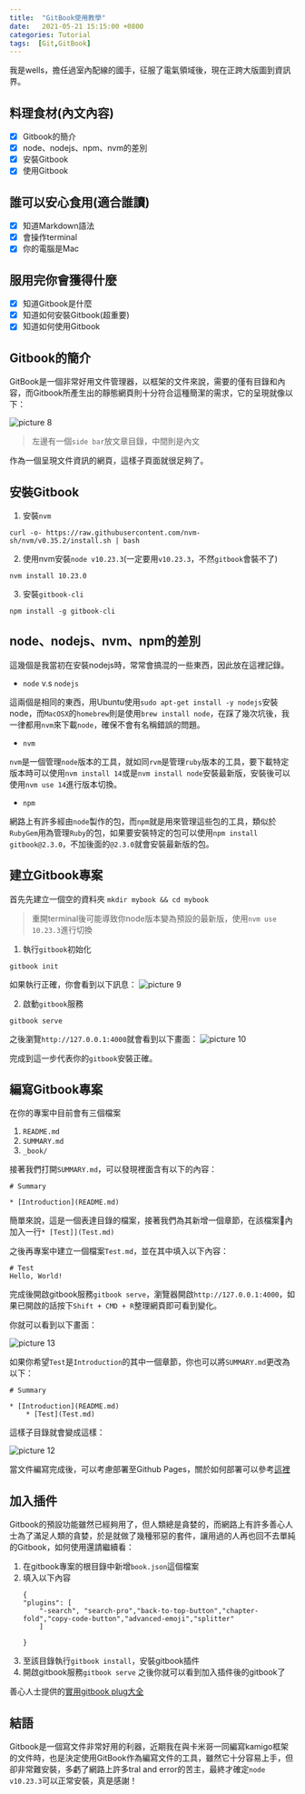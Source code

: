 ```yaml
---
title:  "GitBook使用教學"
date:   2021-05-21 15:15:00 +0800
categories: Tutorial
tags:  [Git,GitBook]
--- 
```

我是wells，擔任過室內配線的國手，征服了電氣領域後，現在正跨大版圖到資訊界。

## 料理食材(內文內容)
- [X] Gitbook的簡介
- [X] node、nodejs、npm、nvm的差別
- [X] 安裝Gitbook
- [X] 使用Gitbook

## 誰可以安心食用(適合誰讀)
- [X] 知道Markdown語法
- [X] 會操作terminal
- [X] 你的電腦是Mac

## 服用完你會獲得什麼
- [X] 知道Gitbook是什麼
- [X] 知道如何安裝Gitbook(超重要)
- [X] 知道如何使用Gitbook

## Gitbook的簡介
GitBook是一個非常好用文件管理器，以框架的文件來說，需要的僅有目錄和內容，而Gitbook所產生出的靜態網頁則十分符合這種簡潔的需求，它的呈現就像以下：

![picture 8](/assets/images/2021-05-21-GitBook使用教學-43dd8d1ed4c1ad4d72422fa8065a322bc339ea3cea0b0360c4818e64767490d3.png)  

> 左邊有一個`side bar`放文章目錄，中間則是內文

作為一個呈現文件資訊的網頁，這樣子頁面就很足夠了。

## 安裝Gitbook
1. 安裝`nvm`
```
curl -o- https://raw.githubusercontent.com/nvm-sh/nvm/v0.35.2/install.sh | bash
```

2. 使用nvm安裝`node v10.23.3`(一定要用`v10.23.3`，不然`gitbook`會裝不了)
```
nvm install 10.23.0
```

3. 安裝`gitbook-cli`
```
npm install -g gitbook-cli
```

## node、nodejs、nvm、npm的差別
這幾個是我當初在安裝nodejs時，常常會搞混的一些東西，因此放在這裡記錄。
- `node` v.s `nodejs`

這兩個是相同的東西，用Ubuntu使用`sudo apt-get install -y nodejs`安裝node，而`MacOSX`的`homebrew`則是使用`brew install node`，在踩了幾次坑後，我一律都用`nvm`來下載`node`，確保不會有名稱錯誤的問題。
- `nvm`

`nvm`是一個管理`node`版本的工具，就如同`rvm`是管理`ruby`版本的工具，要下載特定版本時可以使用`nvm install 14`或是`nvm install node`安裝最新版，安裝後可以使用`nvm use 14`進行版本切換。
- `npm`

網路上有許多經由`node`製作的包，而`npm`就是用來管理這些包的工具，類似於`RubyGem`用為管理`Ruby`的包，如果要安裝特定的包可以使用`npm install gitbook@2.3.0`，不加後面的`@2.3.0`就會安裝最新版的包。

## 建立Gitbook專案
首先先建立一個空的資料夾
`mkdir mybook && cd mybook`
> 重開terminal後可能導致你node版本變為預設的最新版，使用`nvm use 10.23.3`進行切換

1. 執行`gitbook`初始化
```
gitbook init
```
如果執行正確，你會看到以下訊息：
![picture 9](/assets/images/2021-05-21-GitBook使用教學-b142ea47c5c04805751821a326a1cadd7359daaaadcaf2b2b76225c9dcf372d6.png)  

2. 啟動`gitbook`服務
```
gitbook serve
```
之後瀏覽`http://127.0.0.1:4000`就會看到以下畫面：
![picture 10](/assets/images/2021-05-21-GitBook使用教學-c978a0f71d88fa62c9fde1fba2c11739a99cca253fe27c38f0f27a4e8557c11f.png)  

完成到這一步代表你的`gitbook`安裝正確。

## 編寫Gitbook專案
在你的專案中目前會有三個檔案
1. `README.md`
2. `SUMMARY.md`
3. `_book/`

接著我們打開`SUMMARY.md`，可以發現裡面含有以下的內容：
```
# Summary

* [Introduction](README.md)
```
簡單來說，這是一個表達目錄的檔案，接著我們為其新增一個章節，在該檔案內加入一行`* [Test]](Test.md)`

之後再專案中建立一個檔案`Test.md`，並在其中填入以下內容：
```
# Test
Hello, World!
```

完成後開啟gitbook服務`gitbook serve`，瀏覽器開啟`http://127.0.0.1:4000`，如果已開啟的話按下`Shift + CMD + R`整理網頁即可看到變化。

你就可以看到以下畫面：

![picture 13](/assets/images/2021-05-21-GitBook使用教學-5ff84d62a4d9fa9880bcaab2512dc39c7b1781cbdc87f796382cdc5059772f91.png)  


如果你希望`Test`是`Introduction`的其中一個章節，你也可以將`SUMMARY.md`更改為以下：
```
# Summary

* [Introduction](README.md)
    * [Test](Test.md)
```
這樣子目錄就會變成這樣：

![picture 12](/assets/images/2021-05-21-GitBook使用教學-864f8f4bc47bcf5a94e7d40b43439be32e222e323ab578dee7f85120c3c793e6.png)  

當文件編寫完成後，可以考慮部署至Github Pages，關於如何部署可以參考[這裡](https://blog.wells.tw/posts/使用Jekyll自架部落格/#部署到github-page)

## 加入插件
Gitbook的預設功能雖然已經夠用了，但人類總是貪婪的，而網路上有許多善心人士為了滿足人類的貪婪，於是就做了幾種邪惡的套件，讓用過的人再也回不去單純的Gitbook，如何使用還請繼續看：

1. 在gitbook專案的根目錄中新增`book.json`這個檔案
2. 填入以下內容
    ```
    {
    "plugins": [
        "-search", "search-pro","back-to-top-button","chapter-fold","copy-code-button","advanced-emoji","splitter"
        ]

    }
    ```
3. 至該目錄執行`gitbook install`，安裝gitbook插件
4. 開啟gitbook服務`gitbook serve`
之後你就可以看到加入插件後的gitbook了

善心人士提供的[實用gitbook plug大全](https://www.twblogs.net/a/5c4adfd0bd9eee6e7d81cb9e)

## 結語
Gitbook是一個寫文件非常好用的利器，近期我在與卡米哥一同編寫kamigo框架的文件時，也是決定使用GitBook作為編寫文件的工具，雖然它十分容易上手，但卻非常難安裝，多虧了網路上許多tral and error的苦主，最終才確定`node v10.23.3`可以正常安裝，真是感謝！